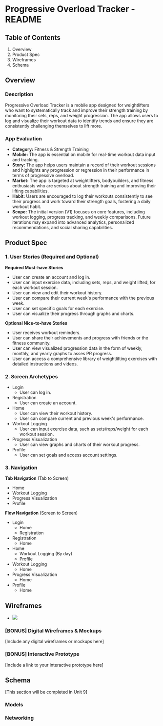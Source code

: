 # Progressive Overload Tracker - README

## Table of Contents

1. Overview
2. Product Spec
3. Wireframes
4. Schema

## Overview

### Description

Progressive Overload Tracker is a mobile app designed for weightlifters who want to systematically track and improve their strength training by monitoring their sets, reps, and weight progression. The app allows users to log and visualize their workout data to identify trends and ensure they are consistently challenging themselves to lift more.

### App Evaluation

- **Category:** Fitness & Strength Training
- **Mobile:** The app is essential on mobile for real-time workout data input and tracking.
- **Story:** The app helps users maintain a record of their workout sessions and highlights any progression or regression in their performance in terms of progressive overload.
- **Market:** The app is targeted at weightlifters, bodybuilders, and fitness enthusiasts who are serious about strength training and improving their lifting capabilities.
- **Habit:** Users are encouraged to log their workouts consistently to see their progress and work toward their strength goals, fostering a daily workout habit.
- **Scope:** The initial version (V1) focuses on core features, including workout logging, progress tracking, and weekly comparisons. Future iterations may expand into advanced analytics, personalized recommendations, and social sharing capabilities.

## Product Spec

### 1. User Stories (Required and Optional)

**Required Must-have Stories**

- User can create an account and log in.
- User can input exercise data, including sets, reps, and weight lifted, for each workout session.
- User can view and edit their workout history.
- User can compare their current week's performance with the previous week.
- User can set specific goals for each exercise.
- User can visualize their progress through graphs and charts.

**Optional Nice-to-have Stories**

- User receives workout reminders.
- User can share their achievements and progress with friends or the fitness community.
- User can view visualized progression data in the form of weekly, monthly, and yearly graphs to asses PR progress.
- User can access a comprehensive library of weightlifting exercises with detailed instructions and videos.

### 2. Screen Archetypes

- Login
  - User can log in.
- Registration
  - User can create an account.
- Home
  - User can view their workout history.
  - User can compare current and previous week's performance.
- Workout Logging
  - User can input exercise data, such as sets/reps/weight for each workout session.
- Progress Visualization
  - User can view graphs and charts of their workout progress.
- Profile
  - User can set goals and access account settings.

### 3. Navigation

**Tab Navigation** (Tab to Screen)

- Home
- Workout Logging
- Progress Visualization
- Profile

**Flow Navigation** (Screen to Screen)

- Login
  - Home
  - Registration
- Registration
  - Home
- Home
  - Workout Logging (By day)
  - Profile
- Workout Logging
  - Home
- Progress Visualization
  - Home
- Profile
  - Home

## Wireframes
-   ![](https://drive.google.com/file/d/1QjqKU2H4cLNbMDul1QmPwy7n25KrJush/view?usp=sharing) 

### [BONUS] Digital Wireframes & Mockups

[Include any digital wireframes or mockups here]

### [BONUS] Interactive Prototype

[Include a link to your interactive prototype here]

## Schema

[This section will be completed in Unit 9]

### Models

### Networking
